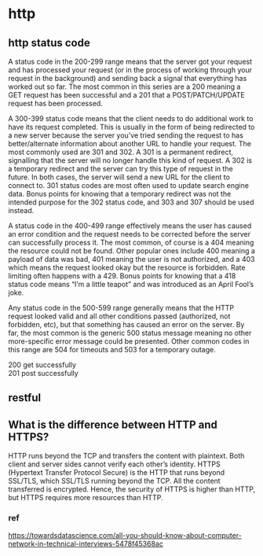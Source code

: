 # http

## http status code

A status code in the 200-299 range means that the server got your request and has processed your request (or in the process of working through your request in the background) and sending back a signal that everything has worked out so far. The most common in this series are a 200 meaning a GET request has been successful and a 201 that a POST/PATCH/UPDATE request has been processed.

A 300-399 status code means that the client needs to do additional work to have its request completed. This is usually in the form of being redirected to a new server because the server you’ve tried sending the request to has better/alternate information about another URL to handle your request. The most commonly used are 301 and 302. A 301 is a permanent redirect, signalling that the server will no longer handle this kind of request. A 302 is a temporary redirect and the server can try this type of request in the future. In both cases, the server will send a new URL for the client to connect to. 301 status codes are most often used to update search engine data. Bonus points for knowing that a temporary redirect was not the intended purpose for the 302 status code, and 303 and 307 should be used instead.

A status code in the 400-499 range effectively means the user has caused an error condition and the request needs to be corrected before the server can successfully process it. The most common, of course is a 404 meaning the resource could not be found. Other popular ones include 400 meaning a payload of data was bad, 401 meaning the user is not authorized, and a 403 which means the request looked okay but the resource is forbidden. Rate limiting often happens with a 429. Bonus points for knowing that a 418 status code means “I’m a little teapot” and was introduced as an April Fool’s joke.

Any status code in the 500-599 range generally means that the HTTP request looked valid and all other conditions passed (authorized, not forbidden, etc), but that something has caused an error on the server. By far, the most common is the generic 500 status message meaning no other more-specific error message could be presented. Other common codes in this range are 504 for timeouts and 503 for a temporary outage.

200 get successfully  
201 post successfully

## restful

## What is the difference between HTTP and HTTPS?

HTTP runs beyond the TCP and transfers the content with plaintext. Both client and server sides cannot verify each other’s identity.
HTTPS (Hypertext Transfer Protocol Secure) is the HTTP that runs beyond SSL/TLS, which SSL/TLS running beyond the TCP. All the content transferred is encrypted.
Hence, the security of HTTPS is higher than HTTP, but HTTPS requires more resources than HTTP.

### ref
https://towardsdatascience.com/all-you-should-know-about-computer-network-in-technical-interviews-5478f45368ac
